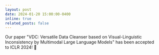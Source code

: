 ```yaml
---
layout: post
date: 2024-01-20 15:00:00-0400
inline: true
related_posts: false
---
```


Our paper "VDC: Versatile Data Cleanser based on Visual-Linguistic Inconsistency by Multimodal Large Language Models" has been accepted to ICLR 2024! :tada: 